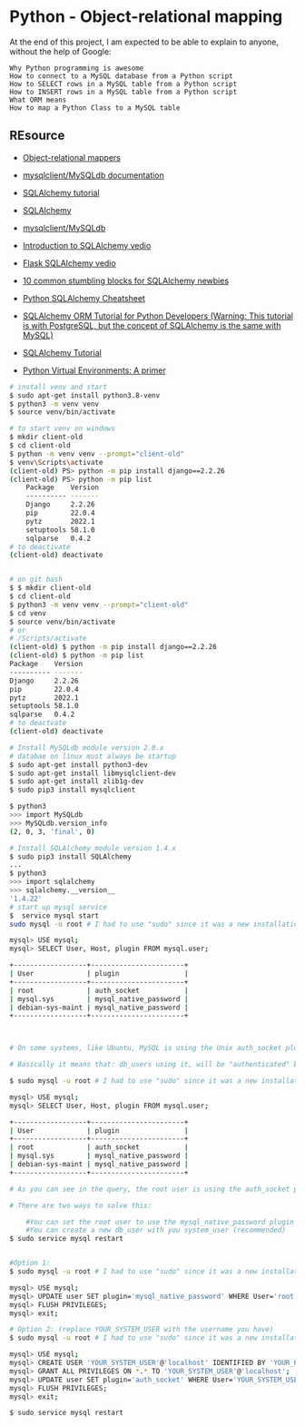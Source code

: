 # Python - Object-relational mapping

At the end of this project, I am expected to be able to explain to anyone, without the help of Google:

    Why Python programming is awesome
    How to connect to a MySQL database from a Python script
    How to SELECT rows in a MySQL table from a Python script
    How to INSERT rows in a MySQL table from a Python script
    What ORM means
    How to map a Python Class to a MySQL table

## REsource

- [Object-relational mappers](https://www.fullstackpython.com/object-relational-mappers-orms.html)

- [mysqlclient/MySQLdb documentation](https://mysqlclient.readthedocs.io/)

- [SQLAlchemy tutorial](https://docs.sqlalchemy.org/en/13/orm/tutorial.html)

- [SQLAlchemy](https://docs.sqlalchemy.org/en/13/)

- [mysqlclient/MySQLdb](https://github.com/PyMySQL/mysqlclient)

- [Introduction to SQLAlchemy vedio](https://www.youtube.com/watch?v=woKYyhLCcnU)

- [Flask SQLAlchemy vedio](https://www.youtube.com/playlist?list=PLXmMXHVSvS-BlLA5beNJojJLlpE0PJgCW)

- [10 common stumbling blocks for SQLAlchemy newbies](http://alextechrants.blogspot.com/2013/11/10-common-stumbling-blocks-for.html)

- [Python SQLAlchemy Cheatsheet](https://www.pythonsheets.com/notes/python-sqlalchemy.html)

- [SQLAlchemy ORM Tutorial for Python Developers (Warning: This tutorial is with PostgreSQL, but the concept of SQLAlchemy is the same with MySQL)](https://auth0.com/blog/sqlalchemy-orm-tutorial-for-python-developers/)

- [SQLAlchemy Tutorial](https://overiq.com/sqlalchemy-101/)

- [Python Virtual Environments: A primer](https://realpython.com/python-virtual-environments-a-primer/)

```bash
# install venv and start
$ sudo apt-get install python3.8-venv
$ python3 -m venv venv
$ source venv/bin/activate

# to start venv on windows
$ mkdir client-old
$ cd client-old
$ python -m venv venv --prompt="client-old"
$ venv\Scripts\activate
(client-old) PS> python -m pip install django==2.2.26
(client-old) PS> python -m pip list
    Package    Version
    ---------- -------
    Django     2.2.26
    pip        22.0.4
    pytz       2022.1
    setuptools 58.1.0
    sqlparse   0.4.2
# to deactivate
(client-old) deactivate


# on git bash
$ $ mkdir client-old
$ cd client-old
$ python3 -m venv venv --prompt="client-old"
$ cd venv 
$ source venv/bin/activate
# or 
# /Scripts/activate
(client-old) $ python -m pip install django==2.2.26
(client-old) $ python -m pip list
Package    Version
---------- -------
Django     2.2.26
pip        22.0.4
pytz       2022.1
setuptools 58.1.0
sqlparse   0.4.2
# to deactvate
(client-old) deactivate

# Install MySQLdb module version 2.0.x
# databae on linux must always be startup
$ sudo apt-get install python3-dev
$ sudo apt-get install libmysqlclient-dev
$ sudo apt-get install zlib1g-dev
$ sudo pip3 install mysqlclient

$ python3
>>> import MySQLdb
>>> MySQLdb.version_info 
(2, 0, 3, 'final', 0)

# Install SQLAlchemy module version 1.4.x
$ sudo pip3 install SQLAlchemy
...
$ python3
>>> import sqlalchemy
>>> sqlalchemy.__version__ 
'1.4.22'
# start up mysql service
$  service mysql start  
sudo mysql -u root # I had to use "sudo" since it was a new installation

mysql> USE mysql;
mysql> SELECT User, Host, plugin FROM mysql.user;

+------------------+-----------------------+
| User             | plugin                |
+------------------+-----------------------+
| root             | auth_socket           |
| mysql.sys        | mysql_native_password |
| debian-sys-maint | mysql_native_password |
+------------------+-----------------------+



# On some systems, like Ubuntu, MySQL is using the Unix auth_socket plugin by default.

# Basically it means that: db_users using it, will be "authenticated" by the system user credentials. You can see if your root user is set up like this by doing the following:

$ sudo mysql -u root # I had to use "sudo" since it was a new installation

mysql> USE mysql;
mysql> SELECT User, Host, plugin FROM mysql.user;

+------------------+-----------------------+
| User             | plugin                |
+------------------+-----------------------+
| root             | auth_socket           |
| mysql.sys        | mysql_native_password |
| debian-sys-maint | mysql_native_password |
+------------------+-----------------------+

# As you can see in the query, the root user is using the auth_socket plugin.

# There are two ways to solve this:

    #You can set the root user to use the mysql_native_password plugin
    #You can create a new db_user with you system_user (recommended)
$ sudo service mysql restart


#Option 1:
$ sudo mysql -u root # I had to use "sudo" since it was a new installation

mysql> USE mysql;
mysql> UPDATE user SET plugin='mysql_native_password' WHERE User='root';
mysql> FLUSH PRIVILEGES;
mysql> exit;

# Option 2: (replace YOUR_SYSTEM_USER with the username you have)
$ sudo mysql -u root # I had to use "sudo" since it was a new installation

mysql> USE mysql;
mysql> CREATE USER 'YOUR_SYSTEM_USER'@'localhost' IDENTIFIED BY 'YOUR_PASSWD';
mysql> GRANT ALL PRIVILEGES ON *.* TO 'YOUR_SYSTEM_USER'@'localhost';
mysql> UPDATE user SET plugin='auth_socket' WHERE User='YOUR_SYSTEM_USER';
mysql> FLUSH PRIVILEGES;
mysql> exit;

$ sudo service mysql restart
```
